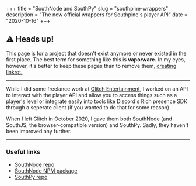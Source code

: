+++
title = "SouthNode and SouthPy"
slug = "southpine-wrappers"
description = "The now official wrappers for Southpine's player API"
date = "2020-10-16"
+++

## ⚠️ Heads up!
This page is for a project that doesn't exist anymore or never existed in the first place. The best term for something like this is **vaporware.** In my eyes, however, it's better to keep these pages than to remove them, [creating linkrot.](/blog/linkrot)

---

While I did some freelance work at [Glitch Entertainment](https://playglitch.xyz), I worked on an API to interact with the player API and allow you to access things such as a player's level or integrate easily into tools like Discord's Rich presence SDK through a seperate client (if you wanted to do that for some reason).

When I left Glitch in October 2020, I gave them both SouthNode (and SouthJS, the browser-compatible version) and SouthPy. Sadly, they haven't been improved any further.

---

### Useful links
- [SouthNode repo](https://github.com/playglitch/southnode)
- [SouthNode NPM package](https://www.npmjs.com/package/southnode)
- [SouthPy repo](https://github.com/playglitch/southpy)
